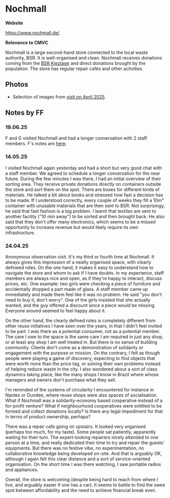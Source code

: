 # Nochmall

**Website**

https://www.nochmall.de/

**Relevance to CMVC**

Nochmall is a large second-hand store connected to the local waste authority, BSR. It is well-organised and clean. Nochmall receives donations coming from the [BSR Kieztage](https://www.bsr.de/mein-sperrmuell-kieztag-30414.php) and direct donations brought by the population. The store has regular repair cafés and other activities. 

## Photos

- Selection of images from [visit on April 2025](2025-04).

## Notes by FF

### 19.06.25

F and G visited Nochmall and had a longer conversation with 2 staff members. F's notes are [here](25-06-19_Interview.md).

### 14.05.25

I visited Nochmall again yesterday and had a short but very good chat with a staff member. We agreed to schedule a longer conversation for the near future. During the few minutes I was there, I had an initial overview of their sorting area. They receive private donations directly on containers outside the store and sort them on the spot. There are boxes for different kinds of materials. He talked a bit about books and stressed how fast a decision has to be made. If I understood correctly, every couple of weeks they fill a 10m³ container with unusable materials that are then sent to BSR. Not surprisingy, he said that fast fashion is a big problem. I learnt that textiles are sent to another facility ("10 min away") to be sorted and then brought back. He also said that they don't offer many electronics, which seems to be a missed opportunity to increase revenue but would likely require its own infrastructure.

### 24.04.25

Anonymous observation visit. It's my third or fourth time at Nochmall. It always gives this impression of a neatly organised space, with clearly defineed roles. On the one hand, it makes it easy to understand how to navigate the store and whom to ask if I have doubts. In my experience, staff members are always nice and open, as if they're happy to interact, discuss prices, etc. One example: two girls were checking a piece of furniture and accidentally dropped a part made of glass. A staff member came up immediately and made them feel like it was no problem. He said "you don't need to buy it, don't worry". One of the girls insisted that she actually wanted, and the guy offered a discount since a piece would be missing. Everyone around seemed to feel happy about it.

On the other hand, the clearly defined roles is completely different from other reuse initiatives I have seen over the years, in that I didn't feel invited to be part. I was there as a potential consumer, not as a potential member. The care I owe to the space is the same care I am required in just any shop, or at least any shop I am well treated in. But there is no sense of building community. Clients don't come as a demonstration of solidarity or engagement with the purpose or mission. On the contrary, I felt as though people were playing a game of discovery, expecting to find objects that were worth more than the price tag, or solving their own problems instead of helping reduce waste in the city. I also wondered about a sort of class dynamics taking place, like the many shops I know in Brazil where whose managers and owners don't purchase what they sell.

I'm reminded of the systems of circularity I encountered for instance in Nantes or Dundee, where reuse shops were also spaces of socialisation. What if Nochmall was a solidarity-economy based cooperative instead of a for-profit venture? What if neighbourhood cooperatives were entitled to be formed and collect donations locally? Is there any legal impediment for that in terms of product ownership, perhaps?

There was a repair cafe going on upstairs. It looked very organised (perhaps too much, for my taste). Some people sat patiently, apparently waiting for their turn. The expert-looking repairers nicely attended to one person at a time, and really dedicated their time to try and repair the guests' equipments. But there was no festive vibe, no experimentation, no collaborative knowledge being developed on-site. And that is arguably OK, although I again felt this clear distance and a sort of service-oriented organisation. On the short time I was there watching, I saw portable radios and appliances. 

Overall, the store is welcoming (despite being hard to reach from where I live, and arguably easier if one has a car). It seems to battle to find the swee spot between affordability and the need to achieve financial break even. 
